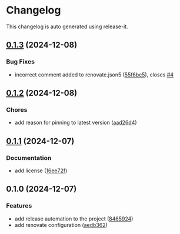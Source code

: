 # Changelog

This changelog is auto generated using release-it.


## [0.1.3](https://github.com/juancarlosjr97/renovate-configuration/compare/0.1.2...0.1.3) (2024-12-08)

### Bug Fixes

* incorrect comment added to renovate.json5 ([55f6bc5](https://github.com/juancarlosjr97/renovate-configuration/commit/55f6bc5d4abc6a1e497ed06f454a53b81a7bdc0d)), closes [#4](https://github.com/juancarlosjr97/renovate-configuration/issues/4)

## [0.1.2](https://github.com/juancarlosjr97/renovate-configuration/compare/0.1.1...0.1.2) (2024-12-08)

### Chores

* add reason for pinning to latest version ([aad26d4](https://github.com/juancarlosjr97/renovate-configuration/commit/aad26d4730e45c6b13103ea5e4bce0d01d358f6e))

## [0.1.1](https://github.com/juancarlosjr97/renovate-configuration/compare/0.1.0...0.1.1) (2024-12-07)

### Documentation

* add license ([16ee72f](https://github.com/juancarlosjr97/renovate-configuration/commit/16ee72f47cdf03b38da6f809d67a430ba2ea1706))

## 0.1.0 (2024-12-07)

### Features

* add release automation to the project ([8465924](https://github.com/juancarlosjr97/renovate-configuration/commit/8465924011f289210c2f3845b279d4e84d1668fd))
* add renovate configuration ([aedb362](https://github.com/juancarlosjr97/renovate-configuration/commit/aedb3627de77e194e7a90ea30343126e8418633d))
